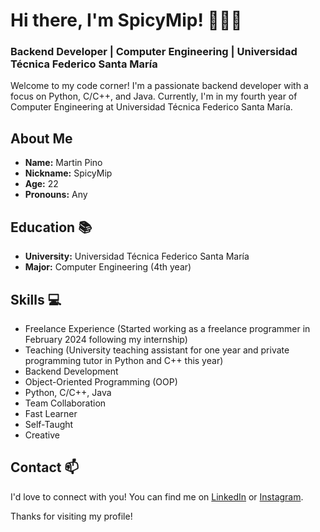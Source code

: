 # Hi there, I'm SpicyMip! 🦔🐙🐧
### Backend Developer | Computer Engineering | Universidad Técnica Federico Santa María

Welcome to my code corner! I'm a passionate backend developer with a focus on Python, C/C++, and Java. Currently, I'm in my fourth year of Computer Engineering at Universidad Técnica Federico Santa María.

## About Me
- **Name:** Martin Pino
- **Nickname:** SpicyMip
- **Age:** 22
- **Pronouns:** Any

## Education 📚
- **University:** Universidad Técnica Federico Santa María
- **Major:** Computer Engineering (4th year)

## Skills 💻
- Freelance Experience (Started working as a freelance programmer in February 2024 following my internship)
- Teaching (University teaching assistant for one year and private programming tutor in Python and C++ this year)
- Backend Development
- Object-Oriented Programming (OOP)
- Python, C/C++, Java
- Team Collaboration
- Fast Learner
- Self-Taught
- Creative



<!--
## Featured Projects 🚀
- **Inventory Management System:** Developed an efficient inventory management system using Python and a relational database.
-->
## Contact 📫
I'd love to connect with you! You can find me on [LinkedIn](https://www.linkedin.com/in/martin-pino-8ba116260/) or [Instagram](https://www.instagram.com/spicymip/).

Thanks for visiting my profile!

